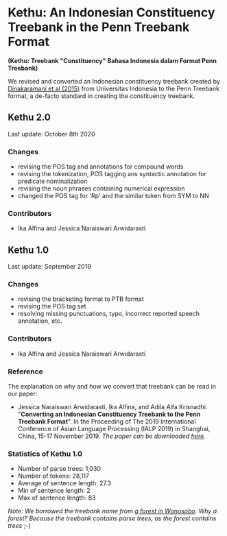 # Kethu: An Indonesian Constituency Treebank in the Penn Treebank Format
**(Kethu: Treebank "Constituency" Bahasa Indonesia dalam Format Penn Treebank)**

We revised and converted an Indonesian constituency treebank created by [Dinakaramani et al (2015)](https://github.com/famrashel/idn-treebank) from Universitas Indonesia to the Penn Treebank format, a de-facto standard in creating the constituency treebank.

## Kethu 2.0
Last update: October 8th 2020

### Changes
* revising the POS tag and annotations for compound words
* revising the tokenization, POS tagging ans syntactic annotation for predicate nominalization
* revising the noun phrases containing numerical expression
* changed the POS tag for 'Rp' and the similar token from SYM to NN

### Contributors
* Ika Alfina and Jessica Naraiswari Arwidarasti

## Kethu 1.0
Last update: September 2019

### Changes
* revising the bracketing format to PTB format
* revising the POS tag set
* resolving missing punctuations, typo, incorrect reported speech annotation, etc.

### Contributors
* Ika Alfina and Jessica Naraiswari Arwidarasti

### Reference

The explanation on why and how we convert that treebank can be read in our paper:

* Jessica Naraiswari Arwidarasti, Ika Alfina, and Adila Alfa Krisnadhi. "**Converting an Indonesian Constituency Treebank to the Penn Treebank Format**". In the Proceeding of The 2019 International Conference of Asian Language Processing (IALP 2019) in Shanghai, China, 15-17 November 2019. _The paper can be downloaded [here](https://ieeexplore.ieee.org/abstract/document/9037723)._

### Statistics of Kethu 1.0
* Number of parse trees: 1,030
* Number of tokens: 28,117
* Average of sentence length: 27.3
* Min of sentence length: 2
* Max of sentence length: 83

_Note: We borrowed the treebank name from  [a forest in Wonosobo](http://wiki-wisata.blogspot.com/2014/08/hutan-alas-kethu-wonogiri.html). Why a forest? Because the treebank contains parse trees, as the forest contains trees_ ;-) 

